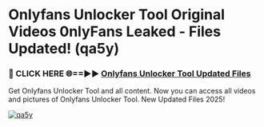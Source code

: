 # Onlyfans Unlocker Tool Original Videos 0nlyFans Leaked - Files Updated! (qa5y)

<h3>🔴 CLICK HERE 🌐==►► <a href="https://tinyurl.com/ehrbuxhb" rel="nofollow">Onlyfans Unlocker Tool Updated Files</a></h3>

Get Onlyfans Unlocker Tool and all content. Now you can access all videos and pictures of Onlyfans Unlocker Tool. New Updated Files 2025!

[![qa5y](https://i.imgur.com/lVYEuWS.gif)](https://tinyurl.com/ehrbuxhb)
